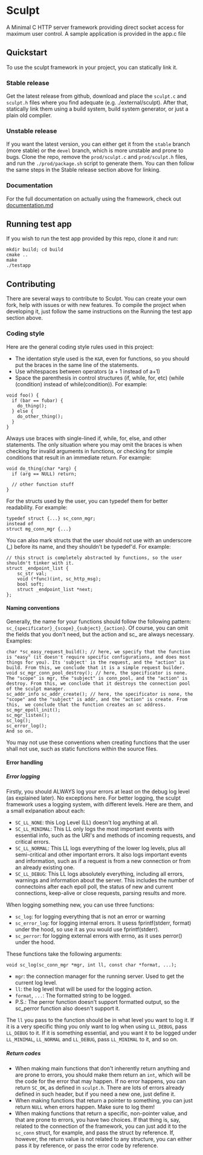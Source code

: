 # Sculpt

A Minimal C HTTP server framework providing direct socket access for maximum user control.
A sample application is provided in the app.c file

## Quickstart

To use the sculpt framework in your project, you can statically link it.

### Stable release
Get the latest release from github, download and place the `sculpt.c` and `sculpt.h` files where you find adequate (e.g. ./external/sculpt).
After that, statically link them using a build system, build system generator, or just a plain old compiler.

### Unstable release
If you want the latest version, you can either get it from the `stable` branch (more stable) or the `devel` branch, which is more unstable and prone to bugs. Clone the repo, remove the `prod/sculpt.c` and `prod/sculpt.h` files, and run the `./prod/package.sh` script to generate them. You can then follow the same steps in the Stable release section above for linking.

### Documentation
For the full documentation on actually using the framework, check out [documentation.md](documentation.md)


## Running test app

If you wish to run the test app provided by this repo, clone it and run:

```
mkdir build; cd build
cmake ..
make
./testapp
```

## Contributing

There are several ways to contribute to Sculpt. You can create your own fork, help with issues or with new features.
To compile the project when developing it, just follow the same instructions on the Running the test app section above.

### Coding style

Here are the general coding style rules used in this project:

- The identation style used is the `K&R`, even for functions, so you should put the braces in the same line of the statements.
- Use whitespaces between operators (a + 1 instead of a+1)
- Space the parenthesis in control structures (if, while, for, etc) (while (condition) instead of while(condition)).
For example:
```
void foo() {
  if (bar == fubar) {
    do_thing();
  } else {
    do_other_thing();
  }
}
```

Always use braces with single-lined if, while, for, else, and other statements. The only situation where you may omit the braces is when checking for invalid arguments in functions, or checking for simple conditions that result in an immediate return. For example:
```
void do_thing(char *arg) {
  if (arg == NULL) return;

  // other function stuff
}
```

For the structs used by the user, you can typedef them for better readability. For example:
```
typedef struct {...} sc_conn_mgr;
instead of
struct mg_conn_mgr {...}
```

You can also mark structs that the user should not use with an underscore (_) before its name, and they shouldn't be typedef'd. For example:

```
// this struct is completely abstracted by functions, so the user shouldn't tinker with it.
struct _endpoint_list {
    sc_str val;
    void (*func)(int, sc_http_msg);
    bool soft;
    struct _endpoint_list *next;
};
```

#### Naming conventions

Generally, the name for your functions should follow the following pattern: `sc_{specificator}_{scope}_{subject}_{action}`. Of course, you can omit the fields that you don't need, but the action and sc_ are always necessary.
Examples:
```
char *sc_easy_request_build(); // here, we specify that the function is "easy" (it doesn't require specific configurations, and does most things for you). Its 'subject' is the request, and the "action" is build. From this, we conclude that it is a simple request builder.
void sc_mgr_conn_pool_destroy(); // here, the specificator is none. The "scope" is mgr, the "subject" is conn_pool, and the "action" is destroy. From this, we conclude that it destroys the connection pool of the sculpt manager.
sc_addr_info sc_addr_create(); // here, the specificator is none, the "scope" and the "subject" is addr, and the "action" is create. From this,  we conclude that the function creates an sc address.
sc_mgr_epoll_init();
sc_mgr_listen();
sc_log();
sc_error_log();
And so on.
```

You may not use these conventions when creating functions that the user shall not use, such as static functions within the source files.

#### Error handling

##### Error logging

Firstly, you should ALWAYS log your errors at least on the debug log level (as explained later). No exceptions here.
For better logging, the sculpt framework uses a logging system, with different levels. Here are them, and a small exlpanation about each:
- `SC_LL_NONE`: this Log Level (LL) doesn't log anything at all.
- `SC_LL_MINIMAL`: This LL only logs the most important events with essential info, such as the URI's and methods of incoming requests, and critical errors.
- `SC_LL_NORMAL`: This LL logs everything of the lower log levels, plus all semi-critical and other important errors. It also logs important events and information, such as if a request is from a new connection or from an already existing one.
- `SC_LL_DEBUG`: This LL logs absolutely everything, including all errors, warnings and information about the server. This includes the number of connectoins after each epoll poll, the status of new and current connections, keep-alive or close requests, parsing results and more.

When logging something new, you can use three functions:
- `sc_log`: for logging everything that is not an error or warning
- `sc_error_log`: for logging internal errors. It usess fprintf(stderr, format) under the hood, so use it as you would use fprintf(stderr).
- `sc_perror`: for logging external errors with errno, as it uses perror() under the hood.

These functions take the following arguments:

`void sc_log(sc_conn_mgr *mgr, int ll, const char *format, ...);`
- `mgr`: the connection manager for the running server. Used to get the current log level.
- `ll`: the log level that will be used for the logging action.
- `format`, `...`: The formatted string to be logged.
- P.S.: The perror function doesn't support formatted output, so the sc_perror function also doesn't support it.

The `ll` you pass to the function should be in what level you want to log it. If it is a very specific thing you only want to log when using `LL_DEBUG`, pass `LL_DEBUG` to it. If it is something essential, and you want it to be logged under `LL_MINIMAL`, `LL_NORMAL` and `LL_DEBUG`, pass `LL_MINIMAL` to it, and so on.

##### Return codes

- When making main functions that don't inherently return anything and are prone to errors, you should make them return an `int`, which will be the code for the error that may happen. If no error happens, you can return `SC_OK`, as defined in `sculpt.h`. There are lots of errors already defined in such header, but if you need a new one, just define it.
- When making functions that return a pointer to something, you can just return `NULL` when errors happen. Make sure to log them!
- When making functions that return a specific, non-pointer value, and that are prone to errors, you have two choices. If that thing is, say, related to the connection of the framework, you can just add it to the `sc_conn` struct, for example, and pass the struct by reference. If, however, the return value is not related to any structure, you can either pass it by reference, or pass the error code by reference.
